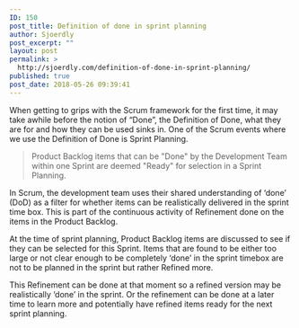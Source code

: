 ```yaml
---
ID: 150
post_title: Definition of done in sprint planning
author: Sjoerdly
post_excerpt: ""
layout: post
permalink: >
  http://sjoerdly.com/definition-of-done-in-sprint-planning/
published: true
post_date: 2018-05-26 09:39:41
---
```

When getting to grips with the Scrum framework for the first time, it may take awhile before the notion of “Done”, the Definition of Done, what they are for and how they can be used sinks in. One of the Scrum events where we use the Definition of Done is Sprint Planning.
<blockquote>Product Backlog items that can be "Done" by the Development Team within one Sprint are deemed "Ready" for selection in a Sprint Planning.</blockquote>
<p dir="auto">
In Scrum, the development team uses their shared understanding of ‘done’ (DoD) as a filter for whether items can be realistically delivered in the sprint time box. This is part of the continuous activity of Refinement done on the items in the Product Backlog.</p>
At the time of sprint planning, Product Backlog items are discussed to see if they can be selected for this Sprint. Items that are found to be either too large or not clear enough to be completely ‘done’ in the sprint timebox are not to be planned in the sprint but rather Refined more.
<p dir="ltr">This Refinement can be done at that moment so a refined version may be realistically ‘done’ in the sprint. Or the refinement can be done at a later time to learn more and potentially have refined items ready for the next sprint planning.</p>